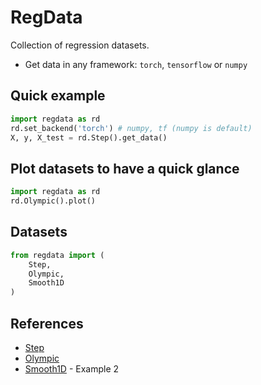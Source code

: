 # RegData

Collection of regression datasets.

* Get data in any framework: ```torch```, ```tensorflow``` or ```numpy```

## Quick example

```python
import regdata as rd
rd.set_backend('torch') # numpy, tf (numpy is default)
X, y, X_test = rd.Step().get_data()
```

## Plot datasets to have a quick glance

```python
import regdata as rd
rd.Olympic().plot()
```

## Datasets

```python
from regdata import (
    Step,
    Olympic,
    Smooth1D
)
```

## References

* [Step](http://inverseprobability.com/talks/notes/deep-gaussian-processes.html)
* [Olympic](http://inverseprobability.com/talks/notes/deep-gaussian-processes.html)
* [Smooth1D](http://www.stat.cmu.edu/~kass/papers/bars.pdf) - Example 2